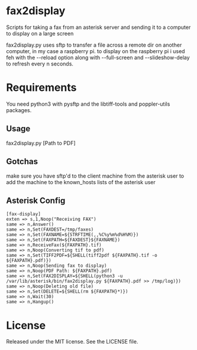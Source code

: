 # fax2display
Scripts for taking a fax from an asterisk server and sending it to a computer to display on a large screen

fax2display.py uses sftp to transfer a file across a remote dir on another computer, in my case a raspberry pi.
to display on the raspberry pi i used feh with the --reload option along with --full-screen and --slideshow-delay to 
refresh every n seconds.

# Requirements

You need python3 with pysftp and the libtiff-tools and poppler-utils packages.

## Usage

fax2display.py [Path to PDF]

## Gotchas

make sure you have sftp'd to the client machine from the asterisk user to add the machine to the known_hosts lists of the asterisk user

## Asterisk Config

    [fax-display]
    exten => s,1,Noop("Receiving FAX")
    same => n,Answer()
    same => n,Set(FAXDEST=/tmp/faxes)
    same => n,Set(FAXNAME=${STRFTIME(,,%C%y%m%d%H%M)})
    same => n,Set(FAXPATH=${FAXDEST}${FAXNAME})
    same => n,ReceiveFax(${FAXPATH}.tif)
    same => n,Noop(Converting tif to pdf)
    same => n,Set(TIFF2PDF=${SHELL(tiff2pdf ${FAXPATH}.tif -o ${FAXPATH}.pdf)})
    same => n,Noop(Sending fax to display)
    same => n,Noop(PDF Path: ${FAXPATH}.pdf)
    same => n,Set(FAX2DISPLAY=${SHELL(python3 -u /var/lib/asterisk/bin/fax2display.py ${FAXPATH}.pdf >> /tmp/log)})
    same => n,Noop(Deleting old file)
    same => n,Set(DELETE=${SHELL(rm ${FAXPATH}*)})
    same => n,Wait(30)
    same => n,Hangup()

# License

Released under the MIT license. See the LICENSE file.
